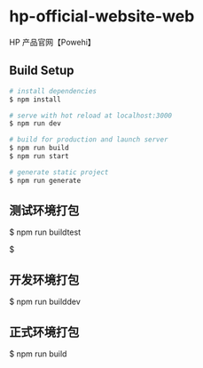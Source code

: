 
# hp-official-website-web

HP 产品官网【Powehi】

## Build Setup

```bash
# install dependencies
$ npm install

# serve with hot reload at localhost:3000
$ npm run dev

# build for production and launch server
$ npm run build
$ npm run start

# generate static project
$ npm run generate
```

## 测试环境打包

$ npm run buildtest

$

## 开发环境打包

$ npm run builddev

## 正式环境打包

$ npm run build

